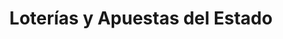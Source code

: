---
title: "Loterías y Apuestas del Estado"
url: /la-linea-de-la-concepcion/loterias-y-apuestas-del-estado-calle-doctor-villar/
shop: lotería
---